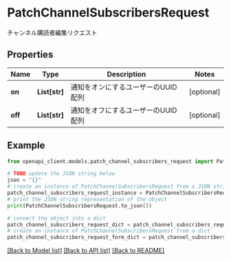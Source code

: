 # PatchChannelSubscribersRequest

チャンネル購読者編集リクエスト

## Properties

Name | Type | Description | Notes
------------ | ------------- | ------------- | -------------
**on** | **List[str]** | 通知をオンにするユーザーのUUID配列 | [optional] 
**off** | **List[str]** | 通知をオフにするユーザーのUUID配列 | [optional] 

## Example

```python
from openapi_client.models.patch_channel_subscribers_request import PatchChannelSubscribersRequest

# TODO update the JSON string below
json = "{}"
# create an instance of PatchChannelSubscribersRequest from a JSON string
patch_channel_subscribers_request_instance = PatchChannelSubscribersRequest.from_json(json)
# print the JSON string representation of the object
print(PatchChannelSubscribersRequest.to_json())

# convert the object into a dict
patch_channel_subscribers_request_dict = patch_channel_subscribers_request_instance.to_dict()
# create an instance of PatchChannelSubscribersRequest from a dict
patch_channel_subscribers_request_form_dict = patch_channel_subscribers_request.from_dict(patch_channel_subscribers_request_dict)
```
[[Back to Model list]](../README.md#documentation-for-models) [[Back to API list]](../README.md#documentation-for-api-endpoints) [[Back to README]](../README.md)


